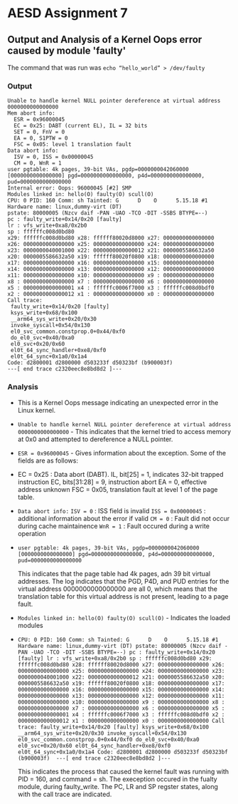 # AESD Assignment 7  
## Output and Analysis of a Kernel Oops error caused by module 'faulty'  

The command that was run was `echo “hello_world” > /dev/faulty`  

### Output  
  
```
Unable to handle kernel NULL pointer dereference at virtual address 0000000000000000
Mem abort info:
  ESR = 0x96000045
  EC = 0x25: DABT (current EL), IL = 32 bits
  SET = 0, FnV = 0
  EA = 0, S1PTW = 0
  FSC = 0x05: level 1 translation fault
Data abort info:
  ISV = 0, ISS = 0x00000045
  CM = 0, WnR = 1
user pgtable: 4k pages, 39-bit VAs, pgdp=0000000042060000
[0000000000000000] pgd=0000000000000000, p4d=0000000000000000, pud=0000000000000000
Internal error: Oops: 96000045 [#2] SMP
Modules linked in: hello(O) faulty(O) scull(O)
CPU: 0 PID: 160 Comm: sh Tainted: G      D    O      5.15.18 #1
Hardware name: linux,dummy-virt (DT)
pstate: 80000005 (Nzcv daif -PAN -UAO -TCO -DIT -SSBS BTYPE=--)
pc : faulty_write+0x14/0x20 [faulty]
lr : vfs_write+0xa8/0x2b0
sp : ffffffc008d0bd80
x29: ffffffc008d0bd80 x28: ffffff80020d8000 x27: 0000000000000000
x26: 0000000000000000 x25: 0000000000000000 x24: 0000000000000000
x23: 0000000040001000 x22: 0000000000000012 x21: 0000005586632a50
x20: 0000005586632a50 x19: ffffff80020f0800 x18: 0000000000000000
x17: 0000000000000000 x16: 0000000000000000 x15: 0000000000000000
x14: 0000000000000000 x13: 0000000000000000 x12: 0000000000000000
x11: 0000000000000000 x10: 0000000000000000 x9 : 0000000000000000
x8 : 0000000000000000 x7 : 0000000000000000 x6 : 0000000000000000
x5 : 0000000000000001 x4 : ffffffc0006f7000 x3 : ffffffc008d0bdf0
x2 : 0000000000000012 x1 : 0000000000000000 x0 : 0000000000000000
Call trace:
 faulty_write+0x14/0x20 [faulty]
 ksys_write+0x68/0x100
 __arm64_sys_write+0x20/0x30
 invoke_syscall+0x54/0x130
 el0_svc_common.constprop.0+0x44/0xf0
 do_el0_svc+0x40/0xa0
 el0_svc+0x20/0x60
 el0t_64_sync_handler+0xe8/0xf0
 el0t_64_sync+0x1a0/0x1a4
Code: d2800001 d2800000 d503233f d50323bf (b900003f) 
---[ end trace c2320eec8e8bd8d2 ]---
```


### Analysis  

- This is a Kernel Oops message indicating an unexpected error in the Linux kernel. 

- `Unable to handle kernel NULL pointer dereference at virtual address 0000000000000000` - This indicates that the kernel tried to access memory at 0x0 and attempted to dereference a NULL pointer.  



- `ESR = 0x96000045` - Gives information about the exception. Some of the fields are as follows:



- EC = 0x25 : Data abort (DABT). 
IL, bit[25] = 1, indicates 32-bit trapped instruction
EC, bits[31:28] = 9, instruction abort
EA = 0, effective address unknown
FSC = 0x05, translation fault at level 1 of the page table.



- `Data abort info:`
  `ISV = 0` : ISS field is invalid
  `ISS = 0x00000045` : additional information about the error if valid
  `CM = 0` : Fault did not occur during cache maintainence
  `WnR = 1` : Fault occured during a write operation




- ` user pgtable: 4k pages, 39-bit VAs, pgdp=0000000042060000
[0000000000000000] pgd=0000000000000000, p4d=0000000000000000, pud=0000000000000000 `

  This indicates that the page table had 4k pages, adn 39 bit virtual addresses. The log indicates that the PGD, P4D, and PUD entries for the virtual address 0000000000000000 are all 0, which means that the translation table for this virtual address is not present, leading to a page fault.



- `Modules linked in: hello(O) faulty(O) scull(O)` - Indicates the loaded modules




- `CPU: 0 PID: 160 Comm: sh Tainted: G      D    O      5.15.18 #1
Hardware name: linux,dummy-virt (DT)
pstate: 80000005 (Nzcv daif -PAN -UAO -TCO -DIT -SSBS BTYPE=--)
pc : faulty_write+0x14/0x20 [faulty]
lr : vfs_write+0xa8/0x2b0
sp : ffffffc008d0bd80
x29: ffffffc008d0bd80 x28: ffffff80020d8000 x27: 0000000000000000
x26: 0000000000000000 x25: 0000000000000000 x24: 0000000000000000
x23: 0000000040001000 x22: 0000000000000012 x21: 0000005586632a50
x20: 0000005586632a50 x19: ffffff80020f0800 x18: 0000000000000000
x17: 0000000000000000 x16: 0000000000000000 x15: 0000000000000000
x14: 0000000000000000 x13: 0000000000000000 x12: 0000000000000000
x11: 0000000000000000 x10: 0000000000000000 x9 : 0000000000000000
x8 : 0000000000000000 x7 : 0000000000000000 x6 : 0000000000000000
x5 : 0000000000000001 x4 : ffffffc0006f7000 x3 : ffffffc008d0bdf0
x2 : 0000000000000012 x1 : 0000000000000000 x0 : 0000000000000000
Call trace:
 faulty_write+0x14/0x20 [faulty]
 ksys_write+0x68/0x100
 __arm64_sys_write+0x20/0x30
 invoke_syscall+0x54/0x130
 el0_svc_common.constprop.0+0x44/0xf0
 do_el0_svc+0x40/0xa0
 el0_svc+0x20/0x60
 el0t_64_sync_handler+0xe8/0xf0
 el0t_64_sync+0x1a0/0x1a4
Code: d2800001 d2800000 d503233f d50323bf (b900003f) 
---[ end trace c2320eec8e8bd8d2 ]--- `

    This indicates the process that caused the kernel fault was running with PID = 160, and command = sh. 
 The exeception occured in the fualty module, during faulty_write. The PC, LR and SP regster states, along with the call trace are indicated. 

